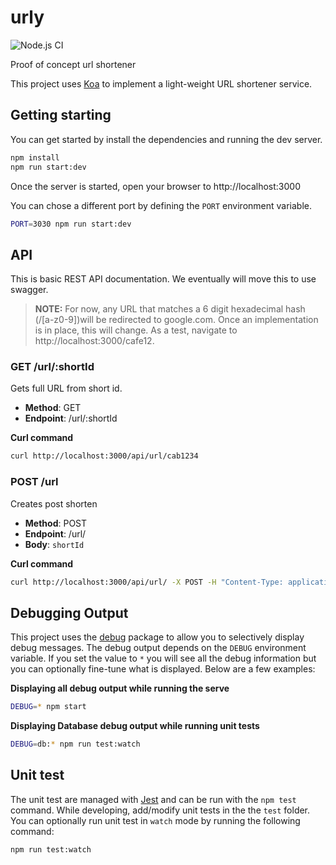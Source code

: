 # urly

![Node.js CI](https://github.com/LonnyGomes/urly/workflows/Node.js%20CI/badge.svg)

Proof of concept url shortener

This project uses [Koa](https://koajs.com) to implement a light-weight URL shortener service.

## Getting starting

You can get started by install the dependencies and running the dev server.

```bash
npm install
npm run start:dev
```

Once the server is started, open your browser to http://localhost:3000

You can chose a different port by defining the `PORT` environment variable.

```bash
PORT=3030 npm run start:dev
```

## API

This is basic REST API documentation. We eventually will move this to use swagger.

> **NOTE:** For now, any URL that matches a 6 digit hexadecimal hash (/[a-z0-9])will be redirected to google.com. Once an implementation is in place, this will change. As a test, navigate to http://localhost:3000/cafe12.

### GET /url/:shortId

Gets full URL from short id.

-   **Method**: GET
-   **Endpoint**: /url/:shortId

**Curl command**

```bash
curl http://localhost:3000/api/url/cab1234
```

### POST /url

Creates post shorten

-   **Method**: POST
-   **Endpoint**: /url/
-   **Body**: `shortId`

**Curl command**

```bash
curl http://localhost:3000/api/url/ -X POST -H "Content-Type: application/json" -d '{"fullUrl": "https://asf.com"}'
```

## Debugging Output

This project uses the [debug](https://www.npmjs.com/package/debug) package to allow you to selectively display debug messages. The debug output depends on the `DEBUG` environment variable. If you set the value to `*` you will see all the debug information but you can optionally fine-tune what is displayed. Below are a few examples:

**Displaying all debug output while running the serve**

```bash
DEBUG=* npm start
```

**Displaying Database debug output while running unit tests**

```bash
DEBUG=db:* npm run test:watch
```

## Unit test

The unit test are managed with [Jest](https://jestjs.io) and can be run with the `npm test` command. While developing, add/modify unit tests in the the `test` folder. You can optionally run unit test in `watch` mode by running the following command:

```bash
npm run test:watch
```
